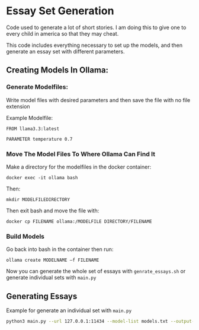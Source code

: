 # Essay Set Generation

Code used to generate a lot of short stories. I am doing this to give one to every child in america so that they may cheat.

This code includes everything necessary to set up the models, and then generate an essay set with different parameters.

## **Creating Models In Ollama:**

### **Generate Modelfiles:**

Write model files with desired parameters and then save the file with no file extension 

Example Modelfile:

```plaintext 
FROM llama3.3:latest

PARAMETER temperature 0.7
```
### **Move The Model Files To Where Ollama Can Find It**

Make a directory for the modelfiles in the docker container:

```
docker exec -it ollama bash
```
Then:
```
mkdir MODELFILEDIRECTORY
```
Then exit bash and move the file with:
```
docker cp FILENAME ollama:/MODELFILE DIRECTORY/FILENAME
```

### **Build Models**

Go back into bash in the container then run:
```
ollama create MODELNAME –f FILENAME
```

Now you can generate the whole set of essays with ```genrate_essays.sh``` or generate individual sets with ``main.py``

## **Generating Essays**
Example for generate an individual set with ```main.py```

```bash
python3 main.py --url 127.0.0.1:11434 --model-list models.txt --output-file test_essays.json --num-per-prompt 3 --grade-level 10 --length "short"
```


